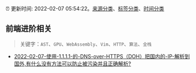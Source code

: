 :alarm_clock: 更新时间: 2022-02-07 05:54:22。[来源分类](../README.md)、[标签分类](../TAGS.md)、[时间分类](../TIMELINE.md)

## 前端进阶相关


> 关键字：`AST`、`GPU`、`WebAssembly`、`Vim`、`HTTP`、`算法`、`全栈`



- [2022-02-07-使用-1.1.1.1-的-DNS-over-HTTPS（DOH）把国内的-IP-解析到国外,有什么没有方法可以防止被污染并且正确解析?](https://www.v2ex.com/t/832202) 